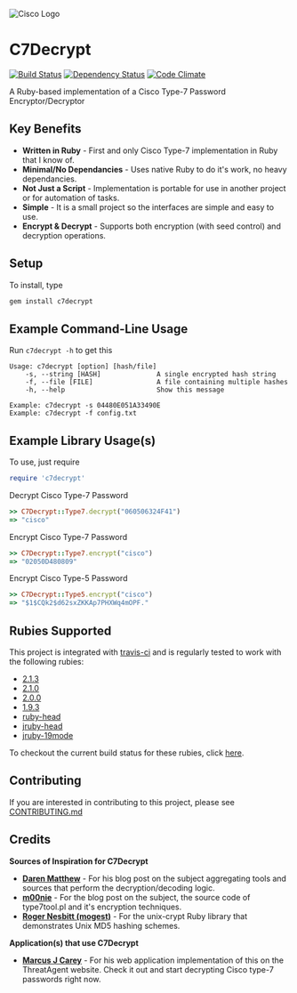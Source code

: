 ![Cisco Logo](https://github.com/claudijd/c7decrypt/blob/master/images/cisco.jpeg?raw=true)



# C7Decrypt

[![Build Status](https://secure.travis-ci.org/claudijd/c7decrypt.png)](http://travis-ci.org/claudijd/c7decrypt)
[![Dependency Status](https://gemnasium.com/claudijd/c7decrypt.png)](https://gemnasium.com/claudijd/c7decrypt)
[![Code Climate](https://codeclimate.com/github/claudijd/c7decrypt.png)](https://codeclimate.com/github/claudijd/c7decrypt)

A Ruby-based implementation of a Cisco Type-7 Password Encryptor/Decryptor

## Key Benefits

- **Written in Ruby** - First and only Cisco Type-7 implementation in Ruby that I know of.
- **Minimal/No Dependancies** - Uses native Ruby to do it's work, no heavy dependancies.
- **Not Just a Script** - Implementation is portable for use in another project or for automation of tasks.
- **Simple** - It is a small project so the interfaces are simple and easy to use.
- **Encrypt & Decrypt** - Supports both encryption (with seed control) and decryption operations.

## Setup

To install, type

```bash
gem install c7decrypt
```

## Example Command-Line Usage

Run `c7decrypt -h` to get this

    Usage: c7decrypt [option] [hash/file]
        -s, --string [HASH]              A single encrypted hash string
        -f, --file [FILE]                A file containing multiple hashes
        -h, --help                       Show this message

    Example: c7decrypt -s 04480E051A33490E
    Example: c7decrypt -f config.txt

## Example Library Usage(s)

To use, just require

```ruby
require 'c7decrypt'
```

Decrypt Cisco Type-7 Password

```ruby
>> C7Decrypt::Type7.decrypt("060506324F41")
=> "cisco"
```
Encrypt Cisco Type-7 Password

```ruby
>> C7Decrypt::Type7.encrypt("cisco")
=> "02050D480809"
```

Encrypt Cisco Type-5 Password

```ruby
>> C7Decrypt::Type5.encrypt("cisco")
=> "$1$CQk2$d62sxZKKAp7PHXWq4mOPF."
```

## Rubies Supported

This project is integrated with [travis-ci](http://about.travis-ci.org/) and is regularly tested to work with the following rubies:

* [2.1.3](https://github.com/ruby/ruby/tree/ruby_2_1)
* [2.1.0](https://github.com/ruby/ruby/tree/ruby_2_1)
* [2.0.0](https://github.com/ruby/ruby/tree/ruby_2_0_0)
* [1.9.3](https://github.com/ruby/ruby/tree/ruby_1_9_3)
* [ruby-head](https://github.com/ruby/ruby)
* [jruby-head](http://jruby.org/)
* [jruby-19mode](http://jruby.org/)

To checkout the current build status for these rubies, click [here](https://travis-ci.org/#!/claudijd/c7decrypt).

## Contributing

If you are interested in contributing to this project, please see [CONTRIBUTING.md](https://github.com/claudijd/c7decrypt/blob/master/CONTRIBUTING.md)

## Credits

**Sources of Inspiration for C7Decrypt**

- [**Daren Matthew**](http://mccltd.net/blog/?p=1034) - For his blog post on the subject aggregating tools and sources that perform the decryption/decoding logic.
- [**m00nie**](http://www.m00nie.com/2011/09/cisco-type-7-password-decryption-and-encryption-with-perl/) - For the blog post on the subject, the source code of type7tool.pl and it's encryption techniques.
- [**Roger Nesbitt (mogest)**](https://github.com/mogest/unix-crypt) - For the unix-crypt Ruby library that demonstrates Unix MD5 hashing schemes.

**Application(s) that use C7Decrypt**

- [**Marcus J Carey**](https://www.threatagent.com/c7) - For his web application implementation of this on the ThreatAgent website. Check it out and start decrypting Cisco type-7 passwords right now.
